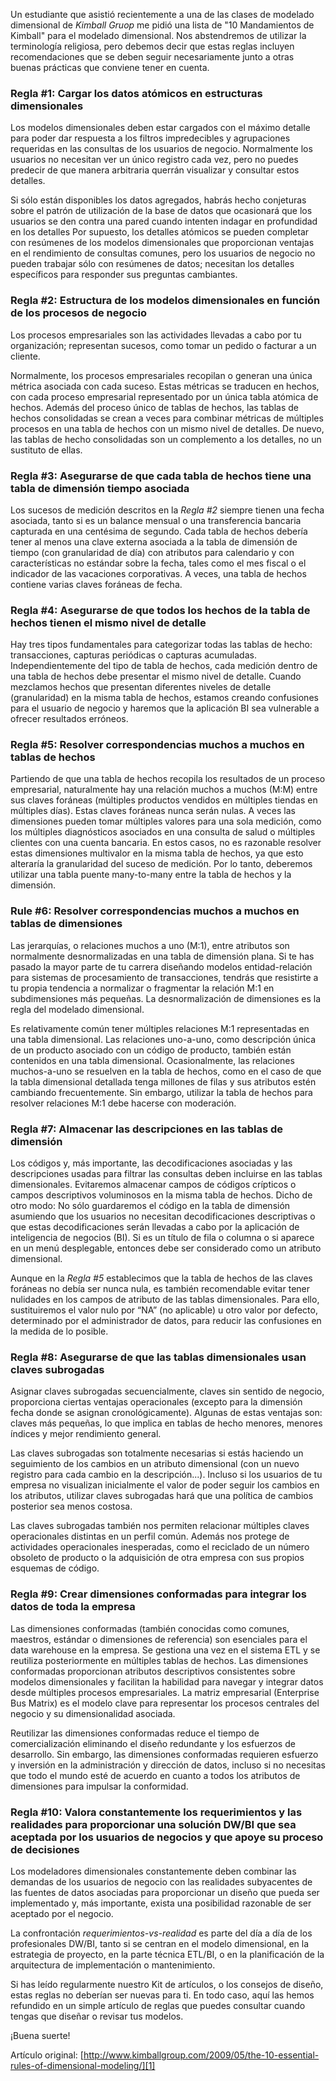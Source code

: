 ﻿---
UniqueId: vQSJbZiWGv
Title: Las 10 reglas esenciales del modelado dimensional
Url: soporte/los-10-mandamientos-de-kimball.html
Date: 2016-11-03T00:00:00.0000000
SecondaryDate: 2009-05-29T00:07:00.0000000
Description: "Los 10 mandamientos de Kimball. Estas reglas incluyen recomendaciones que se deben seguir necesariamente junto a otras buenas prácticas que conviene tener en cuenta."
Author: Margy Ross
Category: "Fundamentos diseño dimensional"
RelatedUrl: http://www.kimballgroup.com/2009/05/the-10-essential-rules-of-dimensional-modeling/

---
Un estudiante que asistió recientemente a una de las clases de modelado dimensional de *Kimball Gruop* me pidió una lista de "10 Mandamientos de Kimball" para el modelado dimensional. Nos abstendremos de utilizar la terminología religiosa, pero debemos decir que estas reglas incluyen recomendaciones que se deben seguir necesariamente junto a otras buenas prácticas que conviene tener en cuenta.

### Regla \#1: Cargar los datos atómicos en estructuras dimensionales

Los modelos dimensionales deben estar cargados con el máximo detalle para poder dar respuesta a los filtros impredecibles y agrupaciones requeridas en las consultas de los usuarios de negocio. Normalmente los usuarios no necesitan ver un único registro cada vez, pero no puedes predecir de que manera arbitraria querrán visualizar y consultar estos detalles.

Si sólo están disponibles los datos agregados, habrás hecho conjeturas sobre el patrón de utilización de la base de datos que ocasionará que los usuarios se den contra una pared cuando intenten indagar en profundidad en los detalles Por supuesto, los detalles atómicos se pueden completar con resúmenes de los modelos dimensionales que proporcionan ventajas en el rendimiento de consultas comunes, pero los usuarios de negocio no pueden trabajar sólo con resúmenes de datos; necesitan los detalles específicos para responder sus preguntas cambiantes.

### Regla \#2: Estructura de los modelos dimensionales en función de los procesos de negocio

Los procesos empresariales son las actividades llevadas a cabo por tu organización; representan sucesos, como tomar un pedido o facturar a un cliente.

Normalmente, los procesos empresariales recopilan o generan una única métrica asociada con cada suceso. Estas métricas se traducen en hechos, con cada proceso empresarial representado por un única tabla atómica de hechos. Además del proceso único de tablas de hechos, las tablas de hechos consolidadas se crean a veces para combinar métricas de múltiples procesos en una tabla de hechos con un mismo nivel de detalles. De nuevo, las tablas de hecho consolidadas son un complemento a los detalles, no un sustituto de ellas.

### Regla \#3: Asegurarse de que cada tabla de hechos tiene una tabla de dimensión tiempo asociada

Los sucesos de medición descritos en la *Regla \#2* siempre tienen una fecha asociada, tanto si es un balance mensual o una transferencia bancaria capturada en una centésima de segundo. Cada tabla de hechos debería tener al menos una clave externa asociada a la tabla de dimensión de tiempo (con granularidad de día) con atributos para calendario y con características no estándar sobre la fecha, tales como el mes fiscal o el indicador de las vacaciones corporativas. A veces, una tabla de hechos contiene varias claves foráneas de fecha.

### Regla \#4: Asegurarse de que todos los hechos de la tabla de hechos tienen el mismo nivel de detalle

Hay tres tipos fundamentales para categorizar todas las tablas de hecho: transacciones, capturas periódicas o capturas acumuladas. Independientemente del tipo de tabla de hechos, cada medición dentro de una tabla de hechos debe presentar el mismo nivel de detalle. Cuando mezclamos hechos que presentan diferentes niveles de detalle (granularidad) en la misma tabla de hechos, estamos creando confusiones para el usuario de negocio y haremos que la aplicación BI sea vulnerable a ofrecer resultados erróneos.

### Regla \#5: Resolver correspondencias muchos a muchos en tablas de hechos

Partiendo de que una tabla de hechos recopila los resultados de un proceso empresarial, naturalmente hay una relación muchos a muchos (M:M) entre sus claves foráneas (múltiples productos vendidos en múltiples tiendas en múltiples días). Estas claves foráneas nunca serán nulas. A veces las dimensiones pueden tomar múltiples valores para una sola medición, como los múltiples diagnósticos asociados en una consulta de salud o múltiples clientes con una cuenta bancaria. En estos casos, no es razonable resolver estas dimensiones multivalor en la misma tabla de hechos, ya que esto alteraría la granularidad del suceso de medición. Por lo tanto, deberemos utilizar una tabla puente many-to-many entre la tabla de hechos y la dimensión.

### Rule \#6: Resolver correspondencias muchos a muchos en tablas de dimensiones

Las jerarquías, o relaciones muchos a uno (M:1),  entre atributos son normalmente desnormalizadas en una tabla de dimensión plana. Si te has pasado la mayor parte de tu carrera diseñando modelos entidad-relación para sistemas de procesamiento de transacciones, tendrás que resistirte a tu propia tendencia a normalizar o fragmentar la relación M:1 en subdimensiones más pequeñas. La desnormalización de dimensiones es la regla del modelado dimensional.

Es relativamente común tener múltiples relaciones M:1  representadas en una tabla dimensional. Las relaciones uno-a-uno, como descripción única de un producto asociado con un código de producto, también están contenidos en una tabla dimensional. Ocasionalmente, las relaciones muchos-a-uno se resuelven en la tabla de hechos, como en el caso de que la tabla dimensional detallada tenga millones de filas y sus atributos estén cambiando frecuentemente. Sin embargo, utilizar la tabla de hechos para resolver relaciones M:1 debe hacerse con moderación.

### Regla \#7: Almacenar las descripciones en las tablas de dimensión

Los códigos y, más importante, las decodificaciones asociadas y las descripciones usadas para filtrar las consultas deben incluirse en las tablas dimensionales. Evitaremos almacenar campos de códigos crípticos o campos descriptivos voluminosos en la misma tabla de hechos. Dicho de otro modo: No sólo guardaremos el código en la tabla de dimensión asumiendo que los usuarios no necesitan decodificaciones descriptivas o que estas decodificaciones serán llevadas a cabo por la aplicación de inteligencia de negocios (BI). Si es un título de fila o columna o si aparece en un menú desplegable, entonces debe ser considerado como un atributo dimensional.

Aunque en la *Regla \#5* establecimos que la tabla de hechos de las claves foráneas no debía ser nunca nula, es también recomendable evitar tener nulidades en los campos de atributo de las tablas dimensionales. Para ello, sustituiremos el valor nulo por “NA” (no aplicable) u otro valor por defecto, determinado por el administrador de datos, para reducir las confusiones en la medida de lo posible.

### Regla \#8: Asegurarse de que las tablas dimensionales usan claves subrogadas

Asignar claves subrogadas secuencialmente, claves sin sentido de negocio, proporciona ciertas ventajas operacionales  (excepto para la dimensión fecha donde se asignan cronológicamente). Algunas de estas ventajas son: claves más pequeñas, lo que implica en tablas de hecho menores, menores índices y mejor rendimiento general.

Las claves subrogadas son totalmente necesarias si estás haciendo un seguimiento de los cambios en un atributo dimensional (con un nuevo registro para cada cambio en la descripción...). Incluso si los usuarios de tu empresa no visualizan inicialmente el valor de poder seguir los cambios en los atributos, utilizar claves subrogadas hará que una política de cambios posterior sea menos costosa.

Las claves subrogadas también nos permiten relacionar múltiples claves operacionales distintas en un perfil común. Además nos protege de actividades operacionales inesperadas, como el reciclado de un número obsoleto de producto o la adquisición de otra empresa con sus propios esquemas de código.

### Regla \#9: Crear dimensiones conformadas para integrar los datos de toda la empresa

Las dimensiones conformadas (también conocidas como comunes, maestros, estándar o dimensiones de referencia) son esenciales para el data warehouse en la empresa. Se gestiona una vez en el sistema ETL y se reutiliza posteriormente en múltiples tablas de hechos. Las dimensiones conformadas proporcionan atributos descriptivos consistentes sobre modelos dimensionales y facilitan la habilidad para navegar y integrar datos desde múltiples procesos empresariales. La matriz empresarial (Enterprise Bus Matrix) es el modelo clave para representar los procesos centrales del negocio y su  dimensionalidad asociada.

Reutilizar las dimensiones conformadas reduce el tiempo de comercialización eliminando el diseño redundante y los esfuerzos de desarrollo. Sin embargo, las dimensiones conformadas requieren esfuerzo y inversión en la administración y dirección de datos, incluso si no necesitas que todo el mundo esté de acuerdo en cuanto a todos los atributos de dimensiones para impulsar la conformidad.

### Regla \#10: Valora constantemente los requerimientos y las realidades para proporcionar una solución DW/BI que sea aceptada por los usuarios de negocios y que apoye su proceso de decisiones

Los modeladores dimensionales constantemente deben combinar las demandas de los usuarios de negocio con las realidades subyacentes de las fuentes de datos asociadas para proporcionar un diseño que pueda ser implementado y, más importante, exista una posibilidad razonable de ser aceptado por el negocio.

La confrontación *requerimientos-vs-realidad* es parte del día a día de los profesionales DW/BI, tanto si se centran en el modelo dimensional, en la estrategia de proyecto, en la parte técnica ETL/BI, o en la planificación de la arquitectura de implementación o mantenimiento.

Si has leído regularmente nuestro Kit de artículos, o los consejos de diseño, estas reglas no deberían ser nuevas para ti. En todo caso, aquí las hemos refundido en un simple artículo de reglas que puedes consultar cuando tengas que diseñar o revisar tus modelos.

¡Buena suerte!

Artículo original: [http://www.kimballgroup.com/2009/05/the-10-essential-rules-of-dimensional-modeling/][1]





[1]: http://www.kimballgroup.com/2009/05/the-10-essential-rules-of-dimensional-modeling/